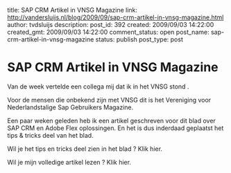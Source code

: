 title: SAP CRM Artikel in VNSG Magazine
link: http://vandersluijs.nl/blog/2009/09/sap-crm-artikel-in-vnsg-magazine.html
author: tvdsluijs
description: 
post_id: 392
created: 2009/09/03 14:22:00
created_gmt: 2009/09/03 14:22:00
comment_status: open
post_name: sap-crm-artikel-in-vnsg-magazine
status: publish
post_type: post

# SAP CRM Artikel in VNSG Magazine

Van de week vertelde een collega mij dat ik in het VNSG stond .  
  
Voor de mensen die onbekend zijn met VNSG dit is het Vereniging voor Nederlandstalige Sap Gebruikers Magazine.  
  
Een paar weken geleden heb ik een artikel geschreven voor dit blad over SAP CRM en Adobe Flex oplossingen. En het is dus inderdaad geplaatst het tips & tricks deel van het blad.  
  
Wil je het tips en tricks deel zien in het blad ? Klik hier.  
  
Wil je mijn volledige artikel lezen ? Klik hier.